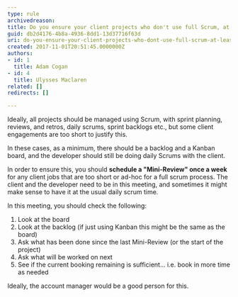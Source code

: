 ```yaml
---
type: rule
archivedreason: 
title: Do you ensure your client projects who don't use full Scrum, at least have a "Mini-Review"?
guid: db2d4176-4b8a-4936-8dd1-13d37716f63d
uri: do-you-ensure-your-client-projects-who-dont-use-full-scrum-at-least-have-a-mini-review
created: 2017-11-01T20:51:45.0000000Z
authors:
- id: 1
  title: Adam Cogan
- id: 4
  title: Ulysses Maclaren
related: []
redirects: []

---
```


Ideally, all projects should be managed using Scrum, with sprint planning, reviews, and retros, daily scrums, sprint backlogs etc., but some client engagements are too short to justify this.

In these cases, as a minimum, there should be a backlog and a Kanban board, and the developer should still be doing daily Scrums with the client.

<!--endintro-->

In order to ensure this, you should  **schedule a "Mini-Review" once a week** for any client jobs that are too short or ad-hoc for a full scrum process. The client and the developer need to be in this meeting, and sometimes it might make sense to have it at the usual daily scrum time.

In this meeting, you should check the following:

1. Look at the board
2. Look at the backlog (if just using Kanban this might be the same as the board)
3. Ask what has been done since the last Mini-Review (or the start of the project)
4. Ask what will be worked on next
5. See if the current booking remaining is sufficient... i.e. book in more time as needed


Ideally, the account manager would be a good person for this.
